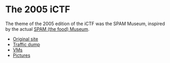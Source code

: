 # The 2005 iCTF

The theme of the 2005 edition of the iCTF was the SPAM Museum,
inspired by the actual [SPAM (the food) Museum](http://www.spam.com/spam-101/the-spam-museum).

* [Original site](/archive/2005/site)
* [Traffic dump](/archive/2005/dumps)
* [VMs](/archive/2005/vms)
* [Pictures](/archive/2005/pictures)
